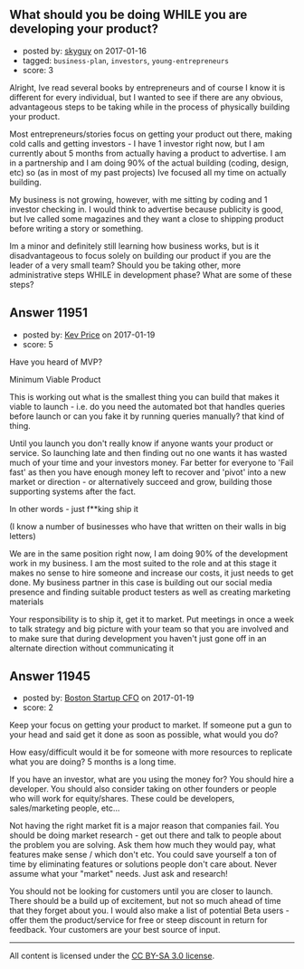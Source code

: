 ## What should you be doing WHILE you are developing your product?

- posted by: [skyguy](https://stackexchange.com/users/4668696/skyguy) on 2017-01-16
- tagged: `business-plan`, `investors`, `young-entrepreneurs`
- score: 3

<p>Alright, Ive read several books by entrepreneurs and of course I know it is different for every individual, but I wanted to see if there are any obvious, advantageous steps to be taking while in the process of physically building your product.</p>

<p>Most entrepreneurs/stories focus on getting your product out there, making cold calls and getting investors - I have 1 investor right now, but I am currently about 5 months from actually having a product to advertise. I am in a partnership and I am doing 90% of the actual building (coding, design, etc) so (as in most of my past projects) Ive focused all my time on actually building. </p>

<p>My business is not growing, however, with me sitting by coding and 1 investor checking in. I would think to advertise because publicity is good, but Ive called some magazines and they want a close to shipping product before writing a story or something. </p>

<p>Im a minor and definitely still learning how business works, but is it disadvantageous to focus solely on building our product if you are the leader of a very small team? Should you be taking other, more administrative steps WHILE in development phase? What are some of these steps?</p>



## Answer 11951

- posted by: [Kev Price](https://stackexchange.com/users/1109274/kev-price) on 2017-01-19
- score: 5

<p>Have you heard of MVP?</p>

<p>Minimum Viable Product</p>

<p>This is working out what is the smallest thing you can build that makes it viable to launch - i.e. do you need the automated bot that handles queries before launch or can you fake it by running queries manually? that kind of thing. </p>

<p>Until you launch you don't really know if anyone wants your product or service. So launching late and then finding out no one wants it has wasted much of your time and your investors money. Far better for everyone to 'Fail fast' as then you have enough money left to recover and 'pivot' into a new market or direction - or alternatively succeed and grow, building those supporting systems after the fact.</p>

<p>In other words - just f**king ship it</p>

<p>(I know a number of businesses who have that written on their walls in big letters)</p>

<p>We are in the same position right now, I am doing 90% of the development work in my business. I am the most suited to the role and at this stage it makes no sense to hire someone and increase our costs, it just needs to get done. My business partner in this case is building out our social media presence and finding suitable product testers as well as creating marketing materials</p>

<p>Your responsibility is to ship it, get it to market. 
Put meetings in  once a week to talk strategy and big picture with your team so that you are involved and to make sure that during development you haven't just gone off in an alternate direction without communicating it</p>



## Answer 11945

- posted by: [Boston Startup CFO](https://stackexchange.com/users/9992633/boston-startup-cfo) on 2017-01-19
- score: 2

<p>Keep your focus on getting your product to market.  If someone put a gun to your head and said get it done as soon as possible, what would you do?  </p>

<p>How easy/difficult would it be for someone with more resources to replicate what you are doing?  5 months is a long time.</p>

<p>If you have an investor, what are you using the money for?  You should hire a developer. You should also consider taking on other founders or people who will work for equity/shares. These could be developers, sales/marketing people, etc... </p>

<p>Not having the right market fit is a major reason that companies fail.  You should be doing market research - get out there and talk to people about the problem you are solving. Ask them how much they would pay, what features make sense / which don't etc. You could save yourself a ton of time by eliminating features or solutions people don't care about. Never assume what your "market" needs.  Just ask and research!</p>

<p>You should not be looking for customers until you are closer to launch.  There should be a build up of excitement, but not so much ahead of time that they forget about you.  I would also make a list of potential Beta users - offer them the product/service for free or steep discount in return for feedback. Your customers are your best source of input.</p>




---

All content is licensed under the [CC BY-SA 3.0 license](https://creativecommons.org/licenses/by-sa/3.0/).
